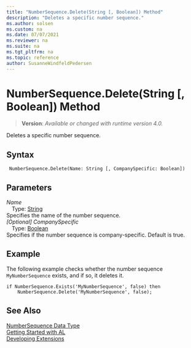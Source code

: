 ```yaml
---
title: "NumberSequence.Delete(String [, Boolean]) Method"
description: "Deletes a specific number sequence."
ms.author: solsen
ms.custom: na
ms.date: 07/07/2021
ms.reviewer: na
ms.suite: na
ms.tgt_pltfrm: na
ms.topic: reference
author: SusanneWindfeldPedersen
---
```

[//]: # (START>DO_NOT_EDIT)
[//]: # (IMPORTANT:Do not edit any of the content between here and the END>DO_NOT_EDIT.)
[//]: # (Any modifications should be made in the .xml files in the ModernDev repo.)
# NumberSequence.Delete(String [, Boolean]) Method
> **Version**: _Available or changed with runtime version 4.0._

Deletes a specific number sequence.


## Syntax
```AL
 NumberSequence.Delete(Name: String [, CompanySpecific: Boolean])
```
## Parameters
*Name*  
&emsp;Type: [String](/dynamics365/business-central/dev-itpro/developer/methods-auto/text/text-data-type)  
Specifies the name of the number sequence.  
*[Optional] CompanySpecific*  
&emsp;Type: [Boolean](../boolean/boolean-data-type.md)  
Specifies if the number sequence is company-specific. Default is true.  



[//]: # (IMPORTANT: END>DO_NOT_EDIT)

## Example
The following example checks whether the number sequence `MyNumberSequence` exists, and if so, it deletes it.
 
```al
if NumberSequence.Exists('MyNumberSequence', false) then
    NumberSequence.Delete('MyNumberSequence', false);
```
## See Also
[NumberSequence Data Type](numbersequence-data-type.md)  
[Getting Started with AL](../../devenv-get-started.md)  
[Developing Extensions](../../devenv-dev-overview.md)